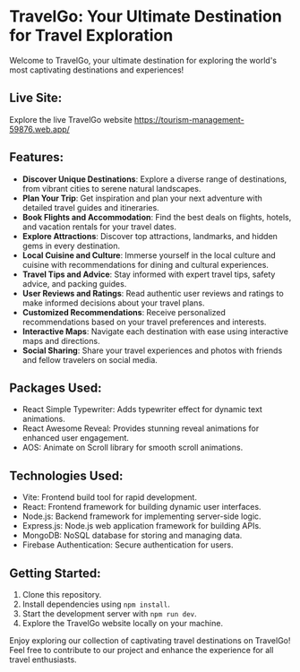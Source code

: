 # TravelGo: Your Ultimate Destination for Travel Exploration

Welcome to TravelGo, your ultimate destination for exploring the world's most captivating destinations and experiences!

## Live Site:

Explore the live TravelGo website https://tourism-management-59876.web.app/

## Features:

- **Discover Unique Destinations**: Explore a diverse range of destinations, from vibrant cities to serene natural landscapes.
- **Plan Your Trip**: Get inspiration and plan your next adventure with detailed travel guides and itineraries.
- **Book Flights and Accommodation**: Find the best deals on flights, hotels, and vacation rentals for your travel dates.
- **Explore Attractions**: Discover top attractions, landmarks, and hidden gems in every destination.
- **Local Cuisine and Culture**: Immerse yourself in the local culture and cuisine with recommendations for dining and cultural experiences.
- **Travel Tips and Advice**: Stay informed with expert travel tips, safety advice, and packing guides.
- **User Reviews and Ratings**: Read authentic user reviews and ratings to make informed decisions about your travel plans.
- **Customized Recommendations**: Receive personalized recommendations based on your travel preferences and interests.
- **Interactive Maps**: Navigate each destination with ease using interactive maps and directions.
- **Social Sharing**: Share your travel experiences and photos with friends and fellow travelers on social media.

## Packages Used:

- React Simple Typewriter: Adds typewriter effect for dynamic text animations.
- React Awesome Reveal: Provides stunning reveal animations for enhanced user engagement.
- AOS: Animate on Scroll library for smooth scroll animations.

## Technologies Used:

- Vite: Frontend build tool for rapid development.
- React: Frontend framework for building dynamic user interfaces.
- Node.js: Backend framework for implementing server-side logic.
- Express.js: Node.js web application framework for building APIs.
- MongoDB: NoSQL database for storing and managing data.
- Firebase Authentication: Secure authentication for users.

## Getting Started:

1. Clone this repository.
2. Install dependencies using `npm install`.
3. Start the development server with `npm run dev`.
4. Explore the TravelGo website locally on your machine.

Enjoy exploring our collection of captivating travel destinations on TravelGo! Feel free to contribute to our project and enhance the experience for all travel enthusiasts.
